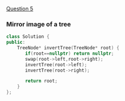 <a href="https://leetcode.com/problems/invert-binary-tree/description/"> Question 5</a>

### Mirror image of a tree

```cpp
class Solution {
public:
    TreeNode* invertTree(TreeNode* root) {
       if(root==nullptr) return nullptr;
       swap(root->left,root->right);
       invertTree(root->left);
       invertTree(root->right);

       return root;
    }
};
```